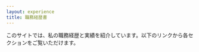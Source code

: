 ```yaml
---
layout: experience
title: 職務経歴書
---
```


<!--# 職務経歴書-->

このサイトでは、私の職務経歴と実績を紹介しています。以下のリンクから各セクションをご覧いただけます。
